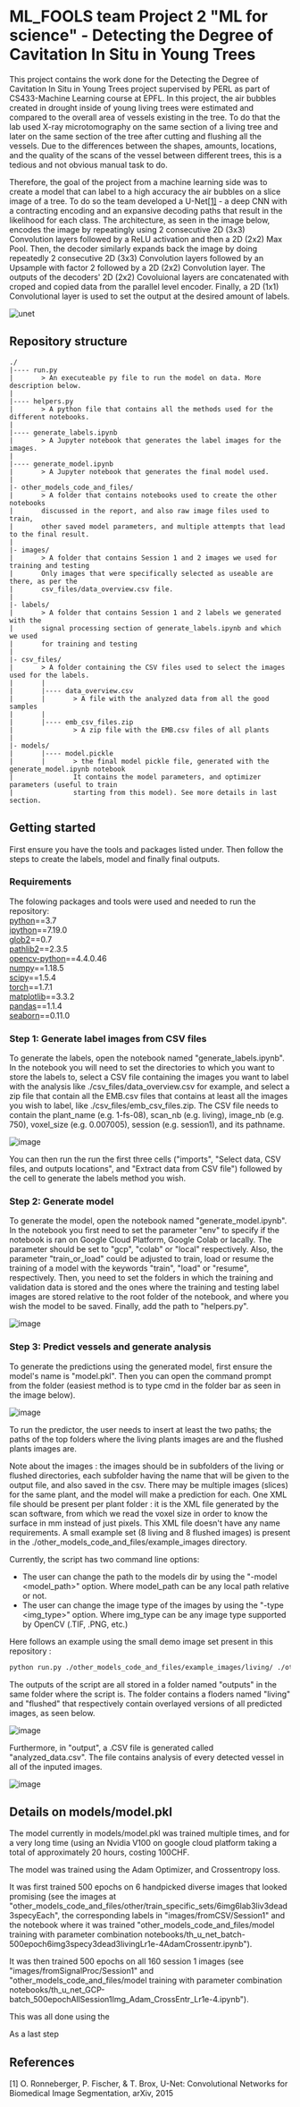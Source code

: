 # ML_FOOLS team Project 2 "ML for science" - Detecting the Degree of Cavitation In Situ in Young Trees

This project contains the work done for the Detecting the Degree of Cavitation In Situ in Young Trees project supervised by PERL as part of CS433-Machine Learning course at EPFL.
In this project, the air bubbles created in drought inside of young living trees were estimated and compared to the overall area of vessels existing in the tree. To do that the lab used X-ray microtomography on the same section of a living tree and later on the same section of the tree after cutting and flushing all the vessels.
Due to the differences between the shapes, amounts, locations, and the quality of the scans of the vessel between different trees, this is a tedious and not obvious manual task to do.

Therefore, the goal of the project from a machine learning side was to create a model that can label to a high accuracy the air bubbles on a slice image of a tree.
To do so the team developed a U-Net[[1]](#1) - a deep CNN with a contracting encoding and an expansive decoding paths that result in the likelihood for each class. 
The architecture, as seen in the image below, encodes the image by repeatingly using 2 consecutive 2D (3x3) Convolution layers followed by a ReLU activation and then a 2D (2x2) Max Pool. Then, the decoder similarly expands back the image by doing repeatedly 2 consecutive 2D (3x3) Convolution layers followed by an Upsample with factor 2 followed by a 2D (2x2) Convolution layer. The outputs of the decoders' 2D (2x2) Covoluional layers are concatenated with croped and copied data from the parallel level encoder. Finally, a 2D (1x1) Convolutional layer is used to set the output at the desired amount of labels.

![unet](https://user-images.githubusercontent.com/58084722/102468257-94ecaf00-4051-11eb-94b3-3d6b34b4474a.png)

## Repository structure
```
./
|---- run.py
|       > An executeable py file to run the model on data. More description below.
|
|---- helpers.py
|       > A python file that contains all the methods used for the different notebooks.
|
|---- generate_labels.ipynb
|       > A Jupyter notebook that generates the label images for the images.
|
|---- generate_model.ipynb
|       > A Jupyter notebook that generates the final model used.
|
|- other_models_code_and_files/
|       > A folder that contains notebooks used to create the other notebooks 
|       discussed in the report, and also raw image files used to train, 
|       other saved model parameters, and multiple attempts that lead to the final result.
|
|- images/
|       > A folder that contains Session 1 and 2 images we used for training and testing
|       Only images that were specifically selected as useable are there, as per the 
|       csv_files/data_overview.csv file.
|
|- labels/
|       > A folder that contains Session 1 and 2 labels we generated with the 
|       signal processing section of generate_labels.ipynb and which we used
|       for training and testing
|
|- csv_files/
|       > A folder containing the CSV files used to select the images used for the labels.
|       |
|       |---- data_overview.csv
|       |       > A file with the analyzed data from all the good samples
|       |
|       |---- emb_csv_files.zip
|               > A zip file with the EMB.csv files of all plants
|
|- models/
|       |---- model.pickle
|       |       > the final model pickle file, generated with the generate_model.ipynb notebook
|               It contains the model parameters, and optimizer parameters (useful to train 
|               starting from this model). See more details in last section. 
```

## Getting started
First ensure you have the tools and packages listed under. Then follow the steps to create the labels, model and finally final outputs.

### Requirements

The folowing packages and tools were used and needed to run the repository:\
[python](https://www.python.org/)==3.7\
[ipython](https://ipython.org/)==7.19.0 \
[glob2](https://pypi.org/project/glob2/)==0.7   \
[pathlib2](https://pypi.org/project/pathlib2/)==2.3.5 \
[opencv-python](https://opencv.org/)==4.4.0.46 \
[numpy](https://numpy.org/)==1.18.5 \
[scipy](https://www.scipy.org/)==1.5.4 \
[torch](https://pytorch.org/)==1.7.1 \
[matplotlib](https://matplotlib.org/)==3.3.2 \
[pandas](https://pandas.pydata.org/)==1.1.4 \
[seaborn](https://seaborn.pydata.org/)==0.11.0 

### Step 1: Generate label images from CSV files

To generate the labels, open the notebook named "generate_labels.ipynb". In the notebook you will need to set the directories to which you want to store the labels to, select a CSV file containing the images you want to label with the analysis like ./csv_files/data_overview.csv for example, and select a zip file that contain all the EMB.csv files that contains at least all the images you wish to label, like ./csv_files/emb_csv_files.zip.
The CSV file needs to contain the plant_name (e.g. 1-fs-08), scan_nb (e.g. living), image_nb (e.g. 750), voxel_size (e.g. 0.007005), session (e.g. session1), and its pathname.

![image](https://user-images.githubusercontent.com/58084722/102490142-b9a34f80-406e-11eb-8a8b-ef346c6f1bdf.png)

You can then run the run the first three cells ("imports", "Select data, CSV files, and outputs locations", and "Extract data from CSV file") followed by the cell to generate the labels method you wish.

### Step 2: Generate model

To generate the model, open the notebook named "generate_model.ipynb". In the notebook you first need to set the parameter "env" to specify if the notebook is ran on Google Cloud Platform, Google Colab or lacally. The parameter should be set to "gcp", "colab" or "local" respectively. Also, the parameter "train_or_load" could be adjusted to train, load or resume the training of a model with the keywords "train", "load" or "resume", respectively. Then, you need to set the folders in which the training and validation data is stored and the ones where the training and testing label images are stored relative to the root folder of the notebook, and where you wish the model to be saved. Finally, add the path to "helpers.py".

![image](https://user-images.githubusercontent.com/58084722/102497449-f2482680-4078-11eb-92c0-545be27361f9.png)


### Step 3: Predict vessels and generate analysis

To generate the predictions using the generated model, first ensure the model's name is "model.pkl". Then you can open the command prompt from the folder (easiest method is to type cmd in the folder bar as seen in the image below).

![image](https://user-images.githubusercontent.com/58084722/102501734-0e9a9200-407e-11eb-9071-5c31a4d9eee8.png)

To run the predictor, the user needs to insert at least the two paths; the paths of the top folders where the living plants images are and the flushed plants images are.

Note about the images : the images should be in subfolders of the living or flushed directories, each subfolder having the name that will be given to the output file, and also saved in the csv. There may be multiple images (slices) for the same plant, and the model will make a prediction for each. One XML file should be present per plant folder : it is the XML file generated by the scan software, from which we read the voxel size in order to know the surface in mm instead of just pixels. This XML file doesn't have any name requirements. A small example set (8 living and 8 flushed images) is present in the ./other_models_code_and_files/example_images directory.

Currently, the script has two command line options:
* The user can change the path to the models dir by using the "-model <model_path>" option. Where model_path can be any local path relative or not.
* The user can change the image type of the images by using the "-type <img_type>" option. Where img_type can be any image type supported by OpenCV (.TIF, .PNG, etc.)

Here follows an example using the small demo image set present in this repository :
```bash
python run.py ./other_models_code_and_files/example_images/living/ ./other_models_code_and_files/example_images/flushed/
```

The outputs of the script are all stored in a folder named "outputs" in the same folder where the script is. The folder contains a floders named "living" and "flushed" that respectively contain overlayed versions of all predicted images, as seen below. 

![image](https://user-images.githubusercontent.com/58084722/102501411-b4013600-407d-11eb-8bca-0a3650e281b7.png)


Furthermore, in "output", a .CSV file is generated called "analyzed_data.csv". The file contains analysis of every detected vessel in all of the inputed images.

![image](https://user-images.githubusercontent.com/58084722/102501217-79979900-407d-11eb-8222-f9a101f1ad5d.png)

## Details on models/model.pkl
The model currently in models/model.pkl was trained multiple times, and for a very long time (using an Nvidia V100 on google cloud platform taking a total of approximately 20 hours, costing 100CHF. 

The model was trained using the Adam Optimizer, and Crossentropy loss.

It was first trained 500 epochs on 6 handpicked diverse images that looked promising (see the images at "other_models_code_and_files/other/train_specific_sets/6img6lab3liv3dead3specyEach", the corresponding labels in "images/fromCSV/Session1" and the notebook where it was trained "other_models_code_and_files/model training with parameter combination notebooks/th_u_net_batch-500epoch6img3specy3dead3livingLr1e-4AdamCrossentr.ipynb").

It was then trained 500 epochs on all 160 session 1 images (see "images/fromSignalProc/Session1" and "other_models_code_and_files/model training with parameter combination notebooks/th_u_net_GCP-batch_500epochAllSession1Img_Adam_CrossEntr_Lr1e-4.ipynb"). 

This was all done using the 

As a last step

## References
<a id="1">[1]</a> O. Ronneberger, P. Fischer, & T. Brox, U-Net: Convolutional Networks for Biomedical Image Segmentation, arXiv, 2015
